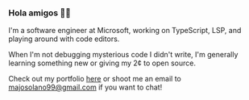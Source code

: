 ### Hola amigos 👋🏻

I'm a software engineer at Microsoft, working on TypeScript, LSP, and playing around with code editors.

When I'm not debugging mysterious code I didn't write, I'm generally learning something new or giving my 2¢ to open source.

Check out my portfolio [here](https://me-mariasolos.vercel.app/) or shoot me an email to majosolano99@gmail.com if you want to chat!
